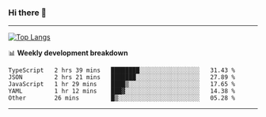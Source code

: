 ### Hi there 👋

-------
[![Top Langs](https://github-readme-stats.vercel.app/api/top-langs/?username=ashish-r)](https://github.com/anuraghazra/github-readme-stats)

📊 **Weekly development breakdown**
<!--START_SECTION:waka-->
```text
TypeScript   2 hrs 39 mins   ████████░░░░░░░░░░░░░░░░░   31.43 % 
JSON         2 hrs 21 mins   ███████░░░░░░░░░░░░░░░░░░   27.89 % 
JavaScript   1 hr 29 mins    ████▒░░░░░░░░░░░░░░░░░░░░   17.65 % 
YAML         1 hr 12 mins    ███▓░░░░░░░░░░░░░░░░░░░░░   14.38 % 
Other        26 mins         █▒░░░░░░░░░░░░░░░░░░░░░░░   05.28 % 
```
<!--END_SECTION:waka-->
-------

<!--
**ashish-r/ashish-r** is a ✨ _special_ ✨ repository because its `README.md` (this file) appears on your GitHub profile.

Here are some ideas to get you started:

- 🔭 I’m currently working on ...
- 🌱 I’m currently learning ...
- 👯 I’m looking to collaborate on ...
- 🤔 I’m looking for help with ...
- 💬 Ask me about ...
- 📫 How to reach me: ...
- 😄 Pronouns: ...
- ⚡ Fun fact: ...
-->
